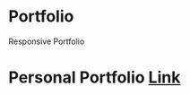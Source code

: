 # Portfolio
Responsive Portfolio

# Personal Portfolio [Link](https://rknilkant.github.io/Portfolio/Raj%20portfolio/RK/index.html)
